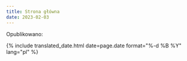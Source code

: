 ```yaml
---
title: Strona główna
date: 2023-02-03
---
```


Opublikowano:

{% include translated_date.html date=page.date format="%-d %B %Y" lang="pl" %}
